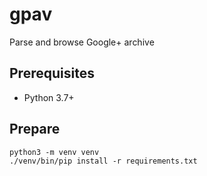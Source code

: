 # gpav

Parse and browse Google+ archive

## Prerequisites
* Python 3.7+

## Prepare
```
python3 -m venv venv
./venv/bin/pip install -r requirements.txt
```
